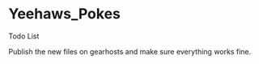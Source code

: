 # Yeehaws_Pokes

Todo List

Publish the new files on gearhosts and make sure everything works fine.


